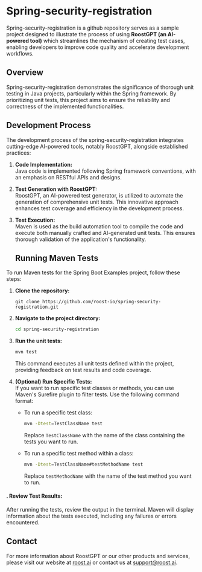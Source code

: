 # Spring-security-registration

Spring-security-registration is a github repository serves as a sample project designed to illustrate the process of using **RoostGPT (an AI-powered tool)** which streamlines the mechanism of creating test cases, enabling developers to improve code quality and accelerate development workflows.

## Overview

Spring-security-registration demonstrates the significance of thorough unit testing in Java projects, particularly within the Spring framework. By prioritizing unit tests, this project aims to ensure the reliability and correctness of the implemented functionalities.


## Development Process

The development process of the spring-security-registration integrates cutting-edge AI-powered tools, notably RoostGPT, alongside established practices:

1. **Code Implementation:**  
   Java code is implemented following Spring framework conventions, with an emphasis on RESTful APIs and designs.

2. **Test Generation with RoostGPT:**  
   RoostGPT, an AI-powered test generator, is utilized to automate the generation of comprehensive unit tests. This innovative approach enhances test coverage and efficiency in the development process.

3. **Test Execution:**  
   Maven is used as the build automation tool to compile the code and execute both manually crafted and AI-generated unit tests. This ensures thorough validation of the application's functionality.

   ## Running Maven Tests

To run Maven tests for the Spring Boot Examples project, follow these steps:

1. **Clone the repository:**
   ```
   git clone https://github.com/roost-io/spring-security-registration.git
   ```
2. **Navigate to the project directory:**

   ```bash
   cd spring-security-registration
   ```

3. **Run the unit tests:**

   ```bash
   mvn test
   ```

   This command executes all unit tests defined within the project, providing feedback on test results and code coverage.

4. **(Optional) Run Specific Tests:**  
   If you want to run specific test classes or methods, you can use Maven's Surefire plugin to filter tests. Use the following command format:

   - To run a specific test class:

     ```bash
     mvn -Dtest=TestClassName test
     ```

     Replace `TestClassName` with the name of the class containing the tests you want to run.

   - To run a specific test method within a class:

     ```bash
     mvn -Dtest=TestClassName#testMethodName test
     ```

     Replace `testMethodName` with the name of the test method you want to run.


#### . Review Test Results: 
After running the tests, review the output in the terminal. Maven will display information about the tests executed, including any failures or errors encountered.

## Contact

For more information about RoostGPT or our other products and services, please visit our website at [roost.ai](https://roost.ai) or contact us at [support@roost.ai](mailto:support@roost.ai).
